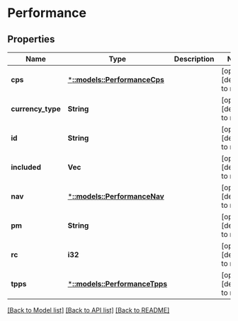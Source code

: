 # Performance

## Properties
Name | Type | Description | Notes
------------ | ------------- | ------------- | -------------
**cps** | [***::models::PerformanceCps**](performance_cps.md) |  | [optional] [default to null]
**currency_type** | **String** |  | [optional] [default to null]
**id** | **String** |  | [optional] [default to null]
**included** | **Vec<String>** |  | [optional] [default to null]
**nav** | [***::models::PerformanceNav**](performance_nav.md) |  | [optional] [default to null]
**pm** | **String** |  | [optional] [default to null]
**rc** | **i32** |  | [optional] [default to null]
**tpps** | [***::models::PerformanceTpps**](performance_tpps.md) |  | [optional] [default to null]

[[Back to Model list]](../README.md#documentation-for-models) [[Back to API list]](../README.md#documentation-for-api-endpoints) [[Back to README]](../README.md)


